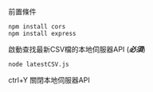 前置條件
```
npm install cors
npm install express
```


啟動查找最新CSV檔的本地伺服器API (***必須***)
```
node latestCSV.js
```
ctrl+Y 關閉本地伺服器API
